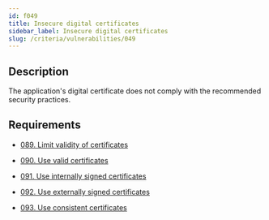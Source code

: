 ```yaml
---
id: f049
title: Insecure digital certificates
sidebar_label: Insecure digital certificates
slug: /criteria/vulnerabilities/049
---
```


## Description

The application's digital certificate
does not comply with
the recommended security practices.

## Requirements

- [089. Limit validity of certificates](/criteria/requirements/certificates/089)

- [090. Use valid certificates](/criteria/requirements/certificates/090)

- [091. Use internally signed certificates](/criteria/requirements/certificates/091)

- [092. Use externally signed certificates](/criteria/requirements/certificates/092)

- [093. Use consistent certificates](/criteria/requirements/certificates/093)
